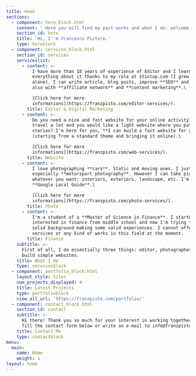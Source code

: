 ```yaml
---
title: Home
sections:
  - component: hero_block.html
    content: ' Here you will find my past works and what I do: welcome to franzpisto.com'
    section_id: hero
    title: 'Hi, I''m Francesco Pistore.'
    type: heroblock
  - component: services_block.html
    section_id: services
    serviceslist:
      - content: >-
          I have more than 10 years of experience of Editor and I learned
          everything about it thanks to my role at Stintup.com (I grew it up
          alone). I can write article, blog posts, improve **SEO** and help you
          also with **affiliate network** and **content marketing**.\

          [Click here for more
          informations](https://franzpisto.com/editor-services/).
        title: Editor & Digital Marketing
      - content: >-
          Do you need a nice and fast website for your online activity? You
          travel a lot and you would like a light website where you put your
          stories? I'm here for you, **I can build a fast website for you**
          (starting from a standard theme and bringing it online).\

          [Click here for more
          informations](https://franzpisto.com/web-services/).
        title: Website
      - content: >-
          I love photographing **cars**. Static and moving ones. I just love it,
          especially **motorsport photography**. However I can take pictures of
          whatever you want: interiors, exteriors, landscape, etc. I'm also a
          **Google Local Guide**.\

          [Click here for more
          informations](https://franzpisto.com/photo-services/).
        title: Photo
      - content: >-
          I'm a student of a **Master of Science in Finance**. I started to get
          interested in finance from middle school and now I'm trying to build a
          solid background making some valid experiences. I cannot offer any
          services or any kind of works in this field at the moment.
        title: Finance
    subtitle: >-
      First of all, I do essentially three things: editor, photographer and I
      build simple websites.
    title: What I Do
    type: servicesblock
  - component: portfolio_block.html
    layout_style: tiles
    num_projects_displayed: 4
    title: Latest Projects
    type: portfolioblock
    view_all_url: 'https://franzpisto.com/portfolio/'
  - component: contact_block.html
    section_id: contact
    subtitle: >-
      Hi there! Thank you so much for your interest in working together. Please
      fill the contact form below or write an e-mail to info@franzpisto.com.
    title: Contact Me
    type: contactblock
menu:
  main:
    name: Home
    weight: 1
layout: home
---
```



